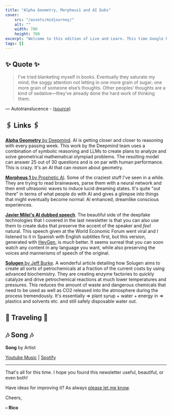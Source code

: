 ```yaml
---
title: "Alpha Geometry, Morpheus1 and AI Dubs"
cover:
    src: "/assets/midjourney/"
    alt: ""
    width: 780
    height: 780
excerpt: "Welcome to this edition of Live and Learn. This time Google has announced that their AI can solve mathematical olympiad problems, Prophetic AI is trying to induce lucid dreaming states with AI, and Javier Milei's speech went wild on the internet, with an AI dubbed version being even better. As always I hope that you enjoy this edition of Live and Learn."
tags: []
---
```


## ✨ Quote ✨

> I’ve tried blanketing myself in books. Eventually they saturate my mind; the soggy attention not letting in one more grain of sugar; one more grain of someone else’s thoughts. Other peoples’ thoughts are a kind of sedative—they’ve already done the hard work of thinking them. 

— Autotranslucence - [(source)](https://autotranslucence.wordpress.com/2020/04/23/anatomy-of-a-day-of-freedom/)

## 🖇️ Links 🖇️

[**Alpha Geometry** by Deepmind](https://deepmind.google/discover/blog/alphageometry-an-olympiad-level-ai-system-for-geometry). AI is getting closer and closer to reasoning with every passing week. This work by the Deepmind team uses a combination of symbolic reasoning and LLMs to create plans to analyze and solve geometrical mathematical olympiad problems. The resulting model can answer 25 out of 30 questions and is on par with human performance. This is crazy. It's an AI that can *reason* about geometry. 

[**Morpheus 1** by Prophetic AI](https://twitter.com/PropheticAI/status/1750534355242418300). Some of the craziest stuff I've seen in a while. They are trying to read brainwaves, parse them with a neural network and then emit ultrasonic waves to induce lucid dreaming states. It's quite "out there" in terms of what people do with AI and gives a glimpse into things that might eventually become normal: AI enhanced, dreamlike conscious experiences.

[**Javier Milei's AI dubbed speech**](https://twitter.com/BasedBeffJezos/status/1747870867902926899). The beautiful side of the deepfake technologies that I covered in the last newsletter is that you can also use them to create dubs that preserve the accent of the speaker and *feel* natural. This speech given at the World Economic Forum went viral and I listened to it in Spanish with English subtitles first, but this version, generated with [HeyGen](https://www.heygen.com/), is *much* better. It seems surreal that you can soon watch any content in any language you want, while also preserving the voices and mannerisms of speech of the original. 

[**Solugen** by Jeff Burke](https://jeffburke.substack.com/p/solugen-the-first-carbon-negative). A wonderful article detailing how Solugen aims to create all sorts of petrochemicals at a fraction of the current costs by using advanced biochemistry. They are creating enzyme factories to quickly catalyze and drive petrochemical reactions at much lower temperatures and pressures. This reduces the amount of waste and dangerous chemicals that need to be used as well as CO2 released into the atmosphere during the process tremendously. It's essentially => plant syrup + water + energy in => plastics and solvents etc. and still safely disposable water out. 

## 🌌 Traveling 🌌



## 🎶 Song 🎶

**Song** by Artist 

[Youtube Music]() | [Spotify]()

---

That's all for this time. I hope you found this newsletter useful, beautiful, or even both!

Have ideas for improving it? As always [please let me know](https://airtable.com/shro1VeyG4lkNXkx2). 

Cheers,

**– Rico**
